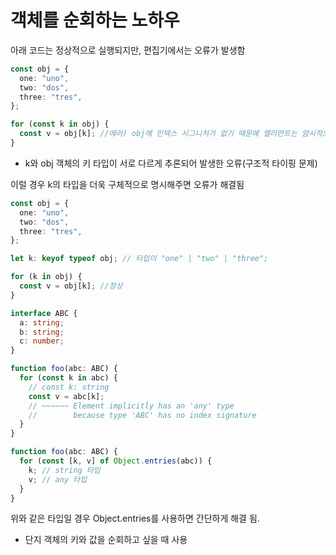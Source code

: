 # 객체를 순회하는 노하우

아래 코드는 정상적으로 실행되지만, 편집기에서는 오류가 발생함

```ts
const obj = {
  one: "uno",
  two: "dos",
  three: "tres",
};

for (const k in obj) {
  const v = obj[k]; //에러) obj에 인덱스 시그니처가 없기 때문에 엘리먼트는 암시적으로 'any' 타입임.
}
```

- k와 obj 객체의 키 타입이 서로 다르게 추론되어 발생한 오류(구조적 타이핑 문제)

이럴 경우 k의 타입을 더욱 구체적으로 명시해주면 오류가 해결됨

```ts
const obj = {
  one: "uno",
  two: "dos",
  three: "tres",
};

let k: keyof typeof obj; // 타입이 "one" | "two" | "three";

for (k in obj) {
  const v = obj[k]; //정상
}
```

```ts
interface ABC {
  a: string;
  b: string;
  c: number;
}

function foo(abc: ABC) {
  for (const k in abc) {
    // const k: string
    const v = abc[k];
    // ~~~~~~ Element implicitly has an 'any' type
    //        because type 'ABC' has no index signature
  }
}

function foo(abc: ABC) {
  for (const [k, v] of Object.entries(abc)) {
    k; // string 타입
    v; // any 타입
  }
}
```

위와 같은 타입일 경우 Object.entries를 사용하면 간단하게 해결 됨.

- 단지 객체의 키와 값을 순회하고 싶을 때 사용
